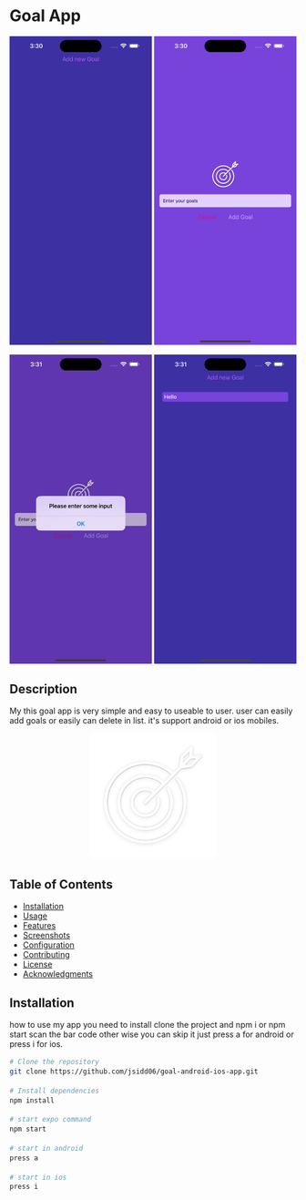# Goal App

<p align="center">
  <img src="./assets/images/s1.png" alt="Project Overview" width="250"/>
  <img src="./assets/images/s2.png" alt="Project Overview" width="250"/>
</p>
<p align="center">
    <img src="./assets/images/s3.png" alt="Project Overview" width="250"/>
  <img src="./assets/images/s4.png" alt="Project Overview" width="250"/>
</p>

## Description

My this goal app is very simple and easy to useable to user. user can easily add goals or easily can delete in list. it's support android or ios mobiles.

<p align="center">
  <img src="./assets/images/goal.png" alt="Project Overview" width="220"/>
</p>

## Table of Contents

- [Installation](#installation)
- [Usage](#usage)
- [Features](#features)
- [Screenshots](#screenshots)
- [Configuration](#configuration)
- [Contributing](#contributing)
- [License](#license)
- [Acknowledgments](#acknowledgments)

## Installation

how to use my app you need to install clone the project and npm i or npm start scan the bar code other wise you can skip it just press a for android or press i for ios.

```bash
# Clone the repository
git clone https://github.com/jsidd06/goal-android-ios-app.git

# Install dependencies
npm install

# start expo command
npm start

# start in android
press a

# start in ios
press i
```
